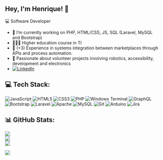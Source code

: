 ## Hey, I'm Henrique! 👋


💻 Software Developer 

- 🔭 I’m currently working on PHP, HTML/CSS, JS, SQL (Laravel, MySQL and Bootstrap)
- 👩🏻‍🎓 Higher education course in TI
- 💼 (+3) Experience in systems integration between marketplaces through APIs and process automation.
- 🎨 Passionate about volunteer projects involving robotics, accessibility, development and electronics
- [![LinkedIn](https://img.shields.io/badge/LinkedIn-%230077B5.svg?logo=linkedin&logoColor=white)](https://linkedin.com/in/https://www.linkedin.com/in/henriquedevbr/) 

## 💻 Tech Stack:
![JavaScript](https://img.shields.io/badge/javascript-%23323330.svg?style=for-the-badge&logo=javascript&logoColor=%23F7DF1E) ![HTML5](https://img.shields.io/badge/html5-%23E34F26.svg?style=for-the-badge&logo=html5&logoColor=white) ![CSS3](https://img.shields.io/badge/css3-%231572B6.svg?style=for-the-badge&logo=css3&logoColor=white) ![PHP](https://img.shields.io/badge/php-%23777BB4.svg?style=for-the-badge&logo=php&logoColor=white) ![Windows Terminal](https://img.shields.io/badge/Windows%20Terminal-%234D4D4D.svg?style=for-the-badge&logo=windows-terminal&logoColor=white) ![GraphQL](https://img.shields.io/badge/-GraphQL-E10098?style=for-the-badge&logo=graphql&logoColor=white) ![Bootstrap](https://img.shields.io/badge/bootstrap-%238511FA.svg?style=for-the-badge&logo=bootstrap&logoColor=white) ![Laravel](https://img.shields.io/badge/laravel-%23FF2D20.svg?style=for-the-badge&logo=laravel&logoColor=white) ![Apache](https://img.shields.io/badge/apache-%23D42029.svg?style=for-the-badge&logo=apache&logoColor=white) ![MySQL](https://img.shields.io/badge/mysql-4479A1.svg?style=for-the-badge&logo=mysql&logoColor=white) ![Git](https://img.shields.io/badge/git-%23F05033.svg?style=for-the-badge&logo=git&logoColor=white) ![Arduino](https://img.shields.io/badge/-Arduino-00979D?style=for-the-badge&logo=Arduino&logoColor=white) ![Jira](https://img.shields.io/badge/jira-%230A0FFF.svg?style=for-the-badge&logo=jira&logoColor=white)

## 📊 GitHub Stats:
![](https://github-readme-stats.vercel.app/api?username=henriquebdev&theme=dark&hide_border=true&include_all_commits=false&count_private=false)<br/>
![](https://github-readme-streak-stats.herokuapp.com/?user=henriquebdev&theme=dark&hide_border=true)<br/>
![](https://github-readme-stats.vercel.app/api/top-langs/?username=henriquebdev&theme=dark&hide_border=true&include_all_commits=false&count_private=false&layout=compact)

[![](https://visitcount.itsvg.in/api?id=henriquebdev&icon=0&color=0)](https://visitcount.itsvg.in)

